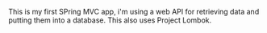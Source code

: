 This is my first SPring MVC app, i'm using a web API for retrieving data and putting them into a database. This also uses Project Lombok.